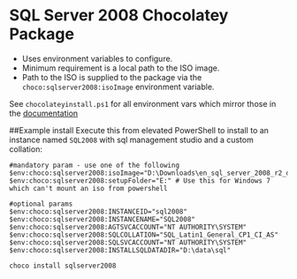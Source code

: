 # SQL Server 2008 Chocolatey Package
* Uses environment variables to configure.
* Minimum requirement is a local path to the ISO image.
* Path to the ISO is supplied to the package via the `choco:sqlserver2008:isoImage` environment variable.

See `chocolateyinstall.ps1` for all environment vars which mirror those in the [documentation](https://technet.microsoft.com/en-us/library/ms144259%28v=sql.110%29.aspx)

##Example install
Execute this from elevated PowerShell to install to an instance named `SQL2008` with sql management studio and a custom collation:

	#mandatory param - use one of the following
	$env:choco:sqlserver2008:isoImage="D:\Downloads\en_sql_server_2008_r2_developer_x86_x64_ia64_dvd_522665.iso"
	$env:choco:sqlserver2008:setupFolder="E:" # Use this for Windows 7 which can't mount an iso from powershell 
	
	#optional params
	$env:choco:sqlserver2008:INSTANCEID="sql2008"
	$env:choco:sqlserver2008:INSTANCENAME="SQL2008"
	$env:choco:sqlserver2008:AGTSVCACCOUNT="NT AUTHORITY\SYSTEM"
	$env:choco:sqlserver2008:SQLCOLLATION="SQL_Latin1_General_CP1_CI_AS"
	$env:choco:sqlserver2008:SQLSVCACCOUNT="NT AUTHORITY\SYSTEM"
	$env:choco:sqlserver2008:INSTALLSQLDATADIR="D:\data\sql"

	choco install sqlserver2008

